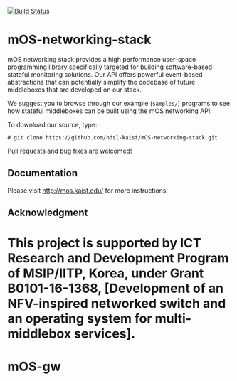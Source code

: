 

[![Build Status](https://scan.coverity.com/projects/11918/badge.svg)](https://scan.coverity.com/projects/mos-networking-stack)

# mOS-networking-stack

mOS networking stack provides a high performance user-space programming library
specifically targeted for building software-based stateful monitoring solutions.
Our API offers powerful event-based abstractions that can potentially simplify the
codebase of future middleboxes that are developed on our stack.

We suggest you to browse through our example (```samples/```) programs to
see how stateful middleboxes can be built using the mOS networking API.

To download our source, type:

```
# git clone https://github.com/ndsl-kaist/mOS-networking-stack.git
```

Pull requests and bug fixes are welcomed!

## Documentation
Please visit http://mos.kaist.edu/ for more instructions.

## Acknowledgment
This project is supported by ICT Research and Development Program of MSIP/IITP,
Korea, under Grant B0101-16-1368, [Development of an NFV-inspired networked
switch and an operating system for multi-middlebox services].
=======
# mOS-gw


